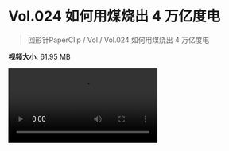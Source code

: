 # Vol.024 如何用煤烧出 4 万亿度电

> 回形针PaperClip / Vol / Vol.024 如何用煤烧出 4 万亿度电

**视频大小**: 61.95 MB

<div class="video"><video src="https://file.hsyhx.top/video/PaperClip/Vol/024.mp4" controls preload>🤔 您的浏览器不支持 video 标签</video></div>